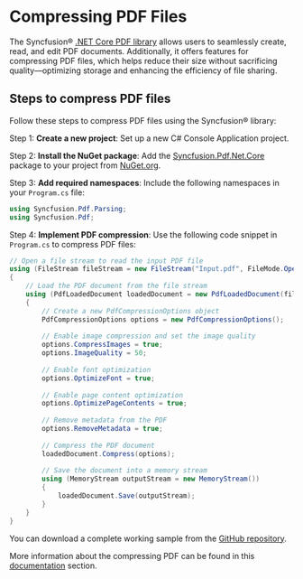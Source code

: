 # Compressing PDF Files

The Syncfusion&reg; [.NET Core PDF library](https://www.syncfusion.com/document-processing/pdf-framework/net-core/pdf-library) allows users to seamlessly create, read, and edit PDF documents. Additionally, it offers features for compressing PDF files, which helps reduce their size without sacrificing quality—optimizing storage and enhancing the efficiency of file sharing.

## Steps to compress PDF files

Follow these steps to compress PDF files using the Syncfusion&reg; library:

Step 1: **Create a new project**: Set up a new C# Console Application project.

Step 2: **Install the NuGet package**: Add the [Syncfusion.Pdf.Net.Core](https://www.nuget.org/packages/Syncfusion.Pdf.Net.Core/) package to your project from [NuGet.org](https://www.nuget.org/).

Step 3: **Add required namespaces**: Include the following namespaces in your `Program.cs` file:

   ```csharp
   using Syncfusion.Pdf.Parsing;
   using Syncfusion.Pdf;
   ```

Step 4: **Implement PDF compression**: Use the following code snippet in `Program.cs` to compress PDF files:

   ```csharp
   // Open a file stream to read the input PDF file
   using (FileStream fileStream = new FileStream("Input.pdf", FileMode.Open, FileAccess.Read))
   {
       // Load the PDF document from the file stream
       using (PdfLoadedDocument loadedDocument = new PdfLoadedDocument(fileStream))
       {
           // Create a new PdfCompressionOptions object
           PdfCompressionOptions options = new PdfCompressionOptions();
           
           // Enable image compression and set the image quality
           options.CompressImages = true;
           options.ImageQuality = 50;
           
           // Enable font optimization
           options.OptimizeFont = true;
           
           // Enable page content optimization
           options.OptimizePageContents = true;
           
           // Remove metadata from the PDF
           options.RemoveMetadata = true;
           
           // Compress the PDF document
           loadedDocument.Compress(options);
           
           // Save the document into a memory stream
           using (MemoryStream outputStream = new MemoryStream())
           {
               loadedDocument.Save(outputStream);
           }
       }
   }
   ```

You can download a complete working sample from the [GitHub repository](https://github.com/SyncfusionExamples/PDF-Examples/tree/master/Compression/Compress-the-images-in-an-existing-PDF-document).

More information about the compressing PDF can be found in this [documentation](https://help.syncfusion.com/document-processing/pdf/pdf-library/net/working-with-compression) section.